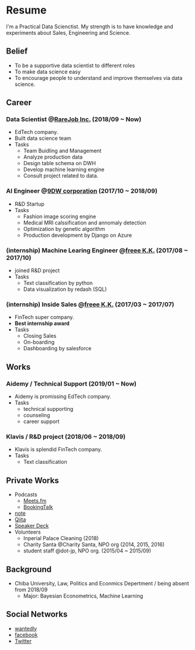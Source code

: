 # Resume 
I'm a Practical Data Scienctist. My strength is to have knowledge and experiments about Sales, Engineering and Science. 

## Belief
- To be a supportive data scientist to different roles
- To make data science easy 
- To encourage people to understand and improve themselves via data science.

## Career 
### Data Scientist @[RareJob Inc.](https://www.rarejob.com/) (2018/09 ~ Now)
  - EdTech company.
  - Built data science team
  - Tasks
    - Team Buidling and Management
    - Analyze production data
    - Design table schema on DWH
    - Develop machine learning engine
    - Consult project related to data.

### AI Engineer @[9DW corporation](https://9dw.jp/) (2017/10 ~ 2018/09)
  - R&D Startup
  - Tasks
    - Fashion image scoring engine
    - Medical MRI calssification and annomaly detection
    - Optimization by genetic algorithm
    - Production development by Django on Azure

### (internship) Machine Learing Engineer @[freee K.K.](https://corp.freee.co.jp/) (2017/08 ~ 2017/10)
  - joined R&D project
  - Tasks
    - Text classification by python 
    - Data visualization by redash (SQL)

### (internship) Inside Sales @[freee K.K.](https://corp.freee.co.jp/) (2017/03 ~ 2017/07)
  - FinTech super company.
  - **Best internship award**
  - Tasks
    - Closing Sales
    - On-boarding
    - Dashboarding by salesforce
    
## Works
### Aidemy / Technical Support (2019/01 ~ Now)
  - Aidemy is promissing EdTech company.
  - Tasks
    - technical supporting 
    - counseling 
    - career support 

### Klavis / R&D project (2018/06 ~ 2018/09)
  - Klavis is splendid FinTech company. 
  - Tasks
    - Text classification
    
## Private Works
- Podcasts
  - [Meets.fm](https://anchor.fm/meetsfm)
  - [BookingTalk](https://anchor.fm/booking-talk)
- [note](https://note.mu/hayata_yamamoto)
- [Qiita](https://qiita.com/hayata-yamamoto)
- [Speaker Deck](https://speakerdeck.com/hayata_yamamoto)
- Volunteers 
  - Inperial Palace Cleaning (2018)
  - Charity Santa @Charity Santa, NPO org (2014, 2015, 2016)
  - student staff @dot-jp, NPO org. (2015/04 ~ 2015/09)
  
    
## Background
  - Chiba University, Law, Politics and Econmics Depertment / being absent from 2018/09
    - Major: Bayesian Econometrics, Machine Learning
    
## Social Networks
  - [wantedly](https://www.wantedly.com/users/99972307)
  - [facebook](https://www.facebook.com/hayata.yamamoto)
  - [Twitter](https://www.twitter.com/hayta_yamamoto)
  
